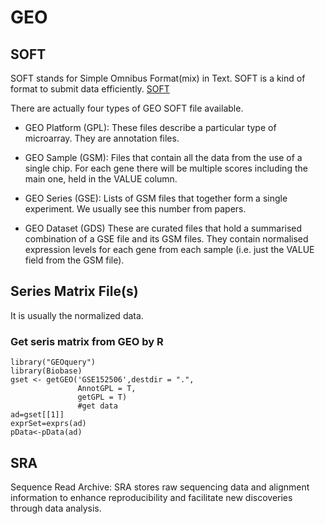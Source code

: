 # GEO

## SOFT
SOFT stands for Simple Omnibus Format(mix) in Text. SOFT is a kind of format to submit data efficiently. [SOFT](https://www.ncbi.nlm.nih.gov/geo/info/soft.html)

There are actually four types of GEO SOFT file available. 

- GEO Platform (GPL):
These files describe a particular type of microarray. They are annotation files.

- GEO Sample (GSM):
Files that contain all the data from the use of a single chip. For each gene there will be multiple scores including the main one, held in the VALUE column.

- GEO Series (GSE):
Lists of GSM files that together form a single experiment. We usually see this number from papers.

- GEO Dataset (GDS)
These are curated files that hold a summarised combination of a GSE file and its GSM files. They contain normalised expression levels for each gene from each sample (i.e. just the VALUE field from the GSM file).

## Series Matrix File(s)
It is usually the normalized data. 
### Get seris matrix from GEO by R
```{r}
library("GEOquery")
library(Biobase)
gset <- getGEO('GSE152506',destdir = ".",
               AnnotGPL = T,
               getGPL = T)
               #get data
ad=gset[[1]]
exprSet=exprs(ad)
pData<-pData(ad)
```

## SRA
Sequence Read Archive: SRA stores raw sequencing data and alignment information to enhance reproducibility and facilitate new discoveries through data analysis.



